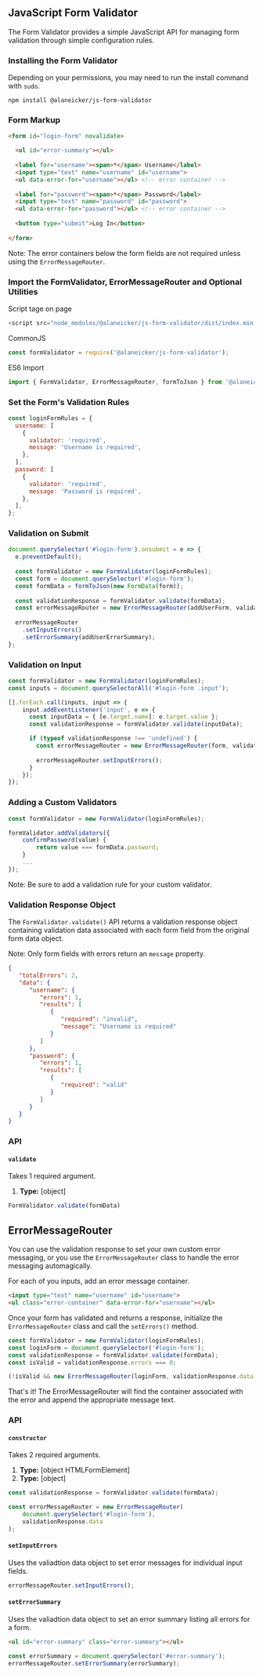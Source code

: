 ## JavaScript Form Validator

The Form Validator provides a simple JavaScript API for managing form validation through simple configuration rules. 

### Installing the Form Validator

Depending on your permissions, you may need to run the install command with `sudo`.

```
npm install @alaneicker/js-form-validator
```

### Form Markup

```html
<form id="login-form" novalidate>

  <ul id="error-summary"></ul>
    
  <label for="username"><span>*</span> Username</label>
  <input type="text" name="username" id="username">
  <ul data-error-for="username"></ul> <!-- error container -->
  
  <label for="password"><span>*</span> Password</label>
  <input type="text" name="password" id="password">
  <ul data-error-for="password"></ul> <!-- error container -->
  
  <button type="submit">Log In</button>
  
</form>
```

Note: The error containers below the form fields are not required unless using the `ErrorMessageRouter`.

### Import the FormValidator, ErrorMessageRouter and Optional Utilities

Script tage on page
```javascript
<script src="node_modules/@alaneicker/js-form-validator/dist/index.min.js"></script>
```

CommonJS
```javascript
const formValidator = require('@alaneicker/js-form-validator');
```

ES6 Import
```javascript
import { FormValidator, ErrorMessageRouter, formToJson } from '@alaneicker/js-form-validator';
```

### Set the Form's Validation Rules
```javascript
const loginFormRules = {
  username: [
    {
      validator: 'required',
      message: 'Username is required',
    },
  ],
  password: [
    {
      validator: 'required',
      message: 'Password is required',
    },
  ],
};
```

### Validation on Submit
```javascript
document.querySelector('#login-form').onsubmit = e => {
  e.preventDefault();
  
  const formValidator = new FormValidator(loginFormRules);
  const form = document.querySelector('#login-form');
  const formData = formToJson(new FormData(form));
  
  const validationResponse = formValidator.validate(formData);
  const errorMessageRouter = new ErrorMessageRouter(addUserForm, validationResponse.data);
  
  errorMessageRouter
    .setInputErrors()
    .setErrorSummary(addUserErrorSummary);
};
```

### Validation on Input
```javascript
const formValidator = new FormValidator(loginFormRules);
const inputs = document.querySelectorAll('#login-form .input');

[].forEach.call(inputs, input => {
    input.addEventListener('input', e => {
      const inputData = { [e.target.name]: e.target.value };
      const validationResponse = formValidator.validate(inputData);

      if (typeof validationResponse !== 'undefined') {
        const errorMessageRouter = new ErrorMessageRouter(form, validationResponse.data);
        
        errorMessageRouter.setInputErrors();
      }
    });
});
```

### Adding a Custom Validators
```javascript
const formValidator = new FormValidator(loginFormRules);

formValidator.addValidators({
    confirmPassword(value) {
        return value === formData.password;
    }
    ...
});
```

Note: Be sure to add a validation rule for your custom validator.

### Validation Response Object
The `FormValidator.validate()` API returns a validation response object containing validation data associated with each form field from the original form data object. 

Note: Only form fields with errors return an `message` property.
```json
{
   "totalErrors": 2,
   "data": {
      "username": {
         "errors": 1,
         "results": [
            {
               "required": "invalid",
               "message": "Username is required"
            }
         ]
      },
      "password": {
         "errors": 1,
         "results": [
            {
               "required": "valid"
            }
         ]
      }
   }
}
```

### API

#### `validate`

Takes 1 required argument.

1. **Type:** [object]

```javascript
FormValidator.validate(formData)
```

## ErrorMessageRouter
You can use the validation response to set your own custom error messaging, or you use the `ErrorMessageRouter` class to handle the error messaging automagically.

For each of you inputs, add an error message container.
```html
<input type="text" name="username" id="username">
<ul class="error-container" data-error-for="username"></ul>
```

Once your form has validated and returns a response, initialize the `ErrorMessageRouter` class and call the `setErrors()` method.

```javascript
const formValidator = new FormValidator(loginFormRules);
const loginForm = document.querySelector('#login-form');
const validationResponse = formValidator.validate(formData); 
const isValid = validationResponse.errors === 0;

(!isValid && new ErrorMessageRouter(loginForm, validationResponse.data).setInputErrors());
```

That's it! The ErrorMessageRouter will find the container associated with the error and append the appropriate message text.

### API

#### `constructor`

Takes 2 required arguments.

1. **Type:** [object HTMLFormElement]
2. **Type:** [object]

```javascript
const validationResponse = formValidator.validate(formData);

const errorMessageRouter = new ErrorMessageRouter(
    document.querySelector('#login-form'),
    validationResponse.data
);
```

#### `setInputErrors`

Uses the valiadtion data object to set error messages for individual input fields.

```javascript
errorMessageRouter.setInputErrors();
```

#### `setErrorSummary`

Uses the valiadtion data object to set an error summary listing all errors for a form.
```html
<ul id="error-summary" class="error-summary"></ul>
```
```javascript
const errorSummary = document.querySelector('#error-summary');
errorMessageRouter.setErrorSummary(errorSummary);
```
